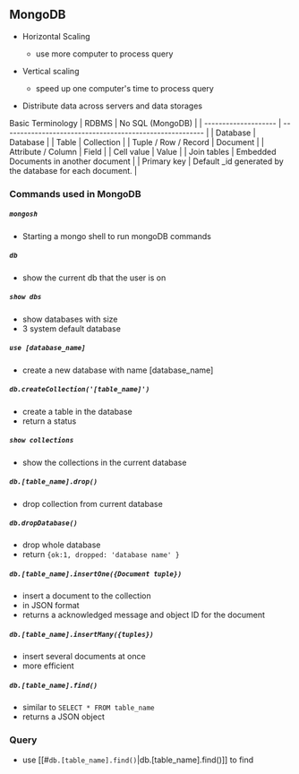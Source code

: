 ## MongoDB
- Horizontal Scaling
	- use more computer to process query
- Vertical scaling
	- speed up one computer's time to process query

- Distribute data across servers and data storages


Basic Terminology
| RDBMS                | No SQL (MongoDB)                                         |
| -------------------- | -------------------------------------------------------- |
| Database             | Database                                                 |
| Table                | Collection                                               |
| Tuple / Row / Record | Document                                                 |
| Attribute / Column   | Field                                                    |
| Cell value           | Value                                                    |
| Join tables          | Embedded Documents in another document                   |
| Primary key          | Default _id generated by the database for each document. |


### Commands used in MongoDB
##### `mongosh`
- Starting a mongo shell to run mongoDB commands

##### `db`
- show the current db that the user is on

##### `show dbs`
- show databases with size
- 3 system default database

##### `use [database_name]`
- create a new database with name [database_name]

##### `db.createCollection('[table_name]')`
- create a table in the database
- return a status

##### `show collections`
- show the collections in the current database

##### `db.[table_name].drop()`
- drop collection from current database

##### `db.dropDatabase()`
- drop whole database
- return `{ok:1, dropped: 'database name' }`

##### `db.[table_name].insertOne({Document tuple})`
- insert a document to the collection
- in JSON format
- returns a acknowledged message and object ID for the document

##### `db.[table_name].insertMany({tuples})`
- insert several documents at once
- more efficient


##### `db.[table_name].find()`
- similar to `SELECT * FROM table_name`
- returns a JSON object


### Query
- use [[#`db.[table_name].find()`|db.[table_name].find()]] to find  